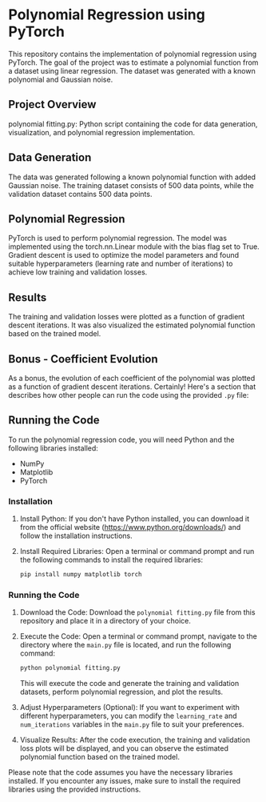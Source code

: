 # Polynomial Regression using PyTorch

This repository contains the implementation of polynomial regression using PyTorch. The goal of the project was to estimate a polynomial function from a dataset using linear regression. The dataset was generated with a known polynomial and Gaussian noise.

## Project Overview

polynomial fitting.py: Python script containing the code for data generation, visualization, and polynomial regression implementation.

## Data Generation

The data was generated following a known polynomial function with added Gaussian noise. The training dataset consists of 500 data points, while the validation dataset contains 500 data points.

## Polynomial Regression

PyTorch is used to perform polynomial regression. The model was implemented using the torch.nn.Linear module with the bias flag set to True. Gradient descent is used to optimize the model parameters and found suitable hyperparameters (learning rate and number of iterations) to achieve low training and validation losses.

## Results

The training and validation losses were plotted as a function of gradient descent iterations. It was also visualized the estimated polynomial function based on the trained model.

## Bonus - Coefficient Evolution

As a bonus, the evolution of each coefficient of the polynomial was plotted as a function of gradient descent iterations.
Certainly! Here's a section that describes how other people can run the code using the provided `.py` file:

## Running the Code

To run the polynomial regression code, you will need Python and the following libraries installed:

- NumPy
- Matplotlib
- PyTorch

### Installation

1. Install Python: If you don't have Python installed, you can download it from the official website (https://www.python.org/downloads/) and follow the installation instructions.

2. Install Required Libraries: Open a terminal or command prompt and run the following commands to install the required libraries:

   ```bash
   pip install numpy matplotlib torch
   ```

### Running the Code

1. Download the Code: Download the `polynomial fitting.py` file from this repository and place it in a directory of your choice.

2. Execute the Code: Open a terminal or command prompt, navigate to the directory where the `main.py` file is located, and run the following command:

   ```bash
   python polynomial fitting.py
   ```

   This will execute the code and generate the training and validation datasets, perform polynomial regression, and plot the results.

3. Adjust Hyperparameters (Optional): If you want to experiment with different hyperparameters, you can modify the `learning_rate` and `num_iterations` variables in the `main.py` file to suit your preferences.

4. Visualize Results: After the code execution, the training and validation loss plots will be displayed, and you can observe the estimated polynomial function based on the trained model.

Please note that the code assumes you have the necessary libraries installed. If you encounter any issues, make sure to install the required libraries using the provided instructions.
